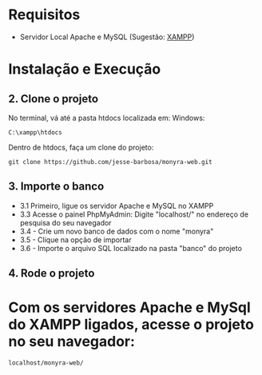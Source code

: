 # Requisitos

- Servidor Local Apache e MySQL (Sugestão: [XAMPP](https://www.apachefriends.org/pt_br/download.html))

# Instalação e Execução

## 2. Clone o projeto

No terminal, vá até a pasta htdocs localizada em:
Windows:

    C:\xampp\htdocs

Dentro de htdocs, faça um clone do projeto:

    git clone https://github.com/jesse-barbosa/monyra-web.git

## 3. Importe o banco

- 3.1 Primeiro, ligue os servidor Apache e MySQL no XAMPP
- 3.3 Acesse o painel PhpMyAdmin: Digite "localhost/" no endereço de pesquisa do seu navegador
- 3.4 - Crie um novo banco de dados com o nome "monyra"
- 3.5 - Clique na opção de importar
- 3.6 - Importe o arquivo SQL localizado na pasta "banco" do projeto

## 4. Rode o projeto

# Com os servidores Apache e MySql do XAMPP ligados, acesse o projeto no seu navegador:

    localhost/monyra-web/
